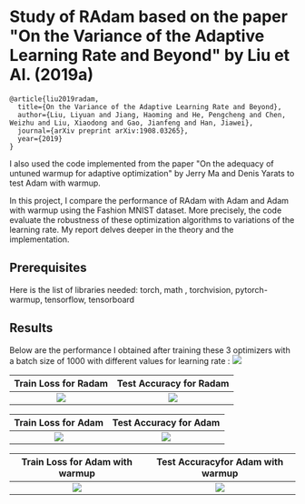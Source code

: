 # Study of RAdam based on the paper "On the Variance of the Adaptive Learning Rate and Beyond" by Liu et Al. (2019a)

```
@article{liu2019radam,
  title={On the Variance of the Adaptive Learning Rate and Beyond},
  author={Liu, Liyuan and Jiang, Haoming and He, Pengcheng and Chen, Weizhu and Liu, Xiaodong and Gao, Jianfeng and Han, Jiawei},
  journal={arXiv preprint arXiv:1908.03265},
  year={2019}
}
```
I also used the code implemented from the paper "On the adequacy of untuned warmup for adaptive optimization" by Jerry Ma and Denis Yarats to test Adam with warmup.


In this project, I compare the performance of RAdam with Adam and Adam with warmup using the Fashion MNIST dataset. More precisely, the code evaluate the robustness of these optimization algorithms to variations of the learning rate. My report 
delves deeper in the theory and the implementation.

## Prerequisites

Here is the list of libraries needed: torch, math , torchvision, pytorch-warmup, tensorflow, tensorboard


## Results

Below are the performance I obtained after training these 3 optimizers with a batch size of 1000 with different values for learning rate : 
![](https://github.com/marl917/radam-optimizer/blob/master/images/barres_lr.png)


Train Loss for Radam            |  Test Accuracy for Radam
:---------------------:|:-------------------------:
![](https://github.com/marl917/radam-optimizer/blob/master/images/Loss_Radam_lr_r.png) |  ![](https://github.com/marl917/radam-optimizer/blob/master/images/Accuracy_Radam_lr_r.png)


Train Loss for Adam             |  Test Accuracy for Adam
:---------------------:|:-------------------------:
![](https://github.com/marl917/radam-optimizer/blob/master/images/Loss_Adam_lr_r.png) |  ![](https://github.com/marl917/radam-optimizer/blob/master/images/Accuracy_Adam_lr_r.png)


Train Loss for Adam with warmup            |  Test Accuracyfor Adam with warmup
:---------------------:|:-------------------------:
![](https://github.com/marl917/radam-optimizer/blob/master/images/Loss_AdamW_r.png) |  ![](https://github.com/marl917/radam-optimizer/blob/master/images/Accuracy_AdamW_r.png)







